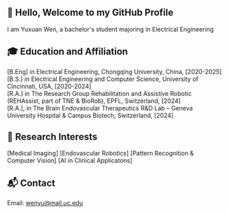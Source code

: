 ## 👋 Hello, Welcome to my GitHub Profile
I am Yuxuan Wen, a bachelor's student majoring in Electrical Engineering

## 🎓 Education and Affiliation
[B.Eng] in Electrical Engineering, Chongqing University, China, [2020-2025]  
[B.S.] in Electrical Engineering and Computer Science, University of Cincinnati, USA, [2020-2024]  
[R.A.] in The Research Group Rehabilitation and Assistive Robotic (REHAssist, part of TNE & BioRob), EPFL, Switzerland, [2024]  
[R.A.], in The Brain Endovascular Therapeutics R&D Lab – Geneva University Hospital & Campus Biotech, Switzerland, [2024]

## 🔬 Research Interests
[Medical Imaging]
[Endovascular Robotics]
[Pattern Recognition & Computer Vision] 
[AI in Clinical Applicatons]

## 📬 Contact
Email: wenyu@mail.uc.edu
